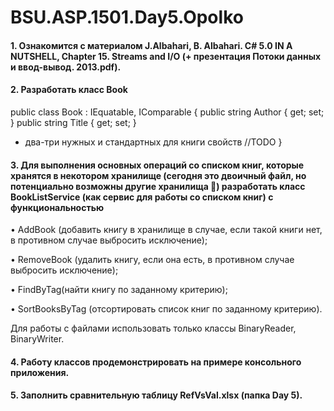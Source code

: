 # BSU.ASP.1501.Day5.Opolko

#### 1.	Ознакомится с материалом J.Albahari, B. Albahari. C# 5.0 IN A NUTSHELL, Chapter 15. Streams and I/O (+ презентация Потоки данных и ввод-вывод. 2013.pdf).
#### 2.	Разработать класс Book
public class Book : IEquatable<Book>, IComparable<Book>
{
public string Author { get; set; }
public string Title { get; set; } 
 + два-три нужных и стандартных для книги свойств
//TODO 
}

#### 3.	Для выполнения основных операций со списком книг, которые хранятся в некотором хранилище (сегодня это двоичный файл, но потенциально возможны другие хранилища ) разработать класс BookListService (как сервис для работы со списком книг) с функциональностью 

•	AddBook (добавить книгу в хранилище в случае, если такой книги нет, в противном случае выбросить исключение);

•	RemoveBook (удалить книгу, если она есть, в противном случае выбросить исключение);

•	FindByTag(найти книгу по заданному критерию);

•	SortBooksByTag (отсортировать список книг по заданному критерию).

Для работы с файлами использовать только классы BinaryReader, BinaryWriter.
#### 4.	Работу классов продемонстрировать на примере консольного приложения.
#### 5.	Заполнить сравнительную таблицу RefVsVal.xlsx (папка Day 5).
